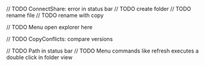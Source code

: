 // TODO ConnectShare: error in status bar
// TODO create folder
// TODO rename file
// TODO rename with copy

// TODO Menu open explorer here

// TODO CopyConflicts: compare versions

// TODO Path in status bar
// TODO Menu commands like refresh executes a double click in folder view
